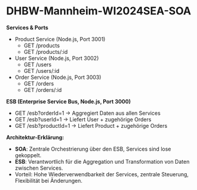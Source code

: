 # DHBW-Mannheim-WI2024SEA-SOA

**Services & Ports**
- Product Service (Node.js, Port 3001)
  - GET /products
  - GET /products/:id
- User Service (Node.js, Port 3002)
  - GET /users
  - GET /users/:id
- Order Service (Node.js, Port 3003)
  - GET /orders
  - GET /orders/:id

**ESB (Enterprise Service Bus, Node.js, Port 3000)**
- GET /esb?orderId=1 → Aggregiert Daten aus allen Services
- GET /esb?userId=1 → Liefert User + zugehörige Orders
- GET /esb?productId=1 → Liefert Product + zugehörige Orders

**Architektur-Erklärung:**
- **SOA**: Zentrale Orchestrierung über den ESB, Services sind lose gekoppelt.
- **ESB**: Verantwortlich für die Aggregation und Transformation von Daten zwischen Services.
- Vorteil: Hohe Wiederverwendbarkeit der Services, zentrale Steuerung, Flexibilität bei Änderungen.
